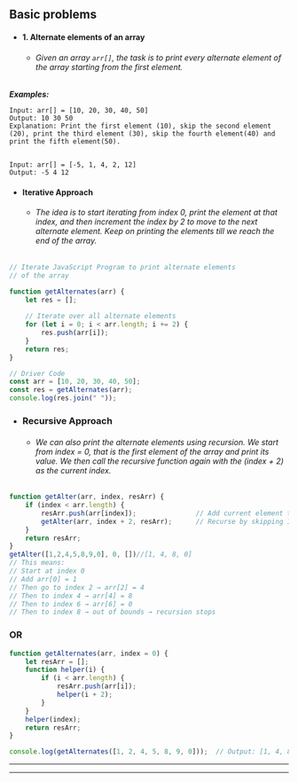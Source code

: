 ## Basic problems

- #### 1. Alternate elements of an array
  
  - ###### Given an array `arr[]`, the task is to print every alternate element of the array starting from the first element.

***Examples:***
```
Input: arr[] = [10, 20, 30, 40, 50]
Output: 10 30 50
Explanation: Print the first element (10), skip the second element (20), print the third element (30), skip the fourth element(40) and print the fifth element(50).


Input: arr[] = [-5, 1, 4, 2, 12]
Output: -5 4 12
```


- #### Iterative Approach
  -  ###### The idea is to start iterating from index 0, print the element at that index, and then increment the index by 2 to move to the next alternate element. Keep on printing the elements till we reach the end of the array.

```javascript
// Iterate JavaScript Program to print alternate elements
// of the array

function getAlternates(arr) {
    let res = [];
    
    // Iterate over all alternate elements
    for (let i = 0; i < arr.length; i += 2) {
        res.push(arr[i]);
    }
    return res;
}

// Driver Code
const arr = [10, 20, 30, 40, 50];
const res = getAlternates(arr);
console.log(res.join(" "));
```

- ### Recursive Approach
  - ###### We can also print the alternate elements using recursion. We start from index = 0, that is the first element of the array and print its value. We then call the recursive function again with the (index + 2) as the current index.

```javascript
function getAlter(arr, index, resArr) {
    if (index < arr.length) {
        resArr.push(arr[index]);               // Add current element to result
        getAlter(arr, index + 2, resArr);      // Recurse by skipping 1 element
    }
    return resArr;
}
getAlter([1,2,4,5,8,9,0], 0, [])//[1, 4, 8, 0]
// This means:
// Start at index 0
// Add arr[0] = 1
// Then go to index 2 → arr[2] = 4
// Then to index 4 → arr[4] = 8
// Then to index 6 → arr[6] = 0
// Then to index 8 → out of bounds → recursion stops

```

### OR
```javascript
function getAlternates(arr, index = 0) {
    let resArr = [];
    function helper(i) {
        if (i < arr.length) {
            resArr.push(arr[i]);
            helper(i + 2);
        }
    }
    helper(index);
    return resArr;
}

console.log(getAlternates([1, 2, 4, 5, 8, 9, 0]));  // Output: [1, 4, 8, 0]
```

-----
-----

